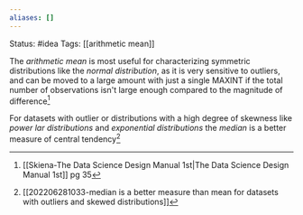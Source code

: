 ```yaml
---
aliases: []
---
```

Status: #idea
Tags: [[arithmetic mean]]

The *arithmetic mean* is most useful for characterizing symmetric distributions like the *normal distribution*, as it is very sensitive to outliers, and can be moved to a large amount with just a single MAXINT if the total number of observations isn't large enough compared to the magnitude of difference[^1]

For datasets with outlier or distributions with a high degree of skewness like *power lar distributions* and *exponential distributions* the *median* is a better measure of central tendency[^2]

[^1]: [[Skiena-The Data Science  Design Manual 1st|The Data Science Design Manual 1st]] pg 35
[^2]:[[202206281033-median is a better measure than mean for datasets with outliers and skewed distributions]]